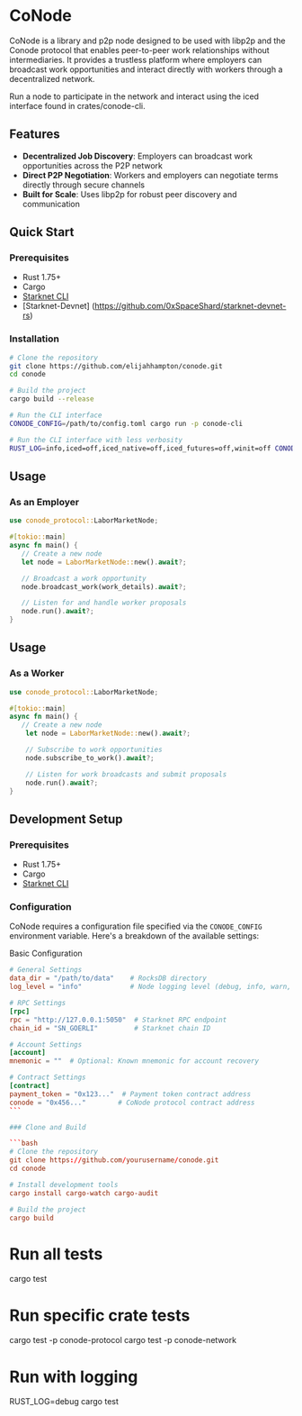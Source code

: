 # CoNode

CoNode is a library and p2p node designed to be used with libp2p and the Conode protocol that enables peer-to-peer work relationships without intermediaries. It provides a trustless platform where employers can broadcast work opportunities and interact directly with workers through a decentralized network.

Run a node to participate in the network and interact using the iced interface found in crates/conode-cli.

## Features

- **Decentralized Job Discovery**: Employers can broadcast work opportunities across the P2P network
- **Direct P2P Negotiation**: Workers and employers can negotiate terms directly through secure channels
- **Built for Scale**: Uses libp2p for robust peer discovery and communication

## Quick Start

### Prerequisites

- Rust 1.75+
- Cargo
- [Starknet CLI](https://docs.starknet.io/documentation/getting_started/)
- [Starknet-Devnet] (https://github.com/0xSpaceShard/starknet-devnet-rs)

### Installation

```bash
# Clone the repository
git clone https://github.com/elijahhampton/conode.git
cd conode

# Build the project
cargo build --release

# Run the CLI interface
CONODE_CONFIG=/path/to/config.toml cargo run -p conode-cli

# Run the CLI interface with less verbosity
RUST_LOG=info,iced=off,iced_native=off,iced_futures=off,winit=off CONODE_CONFIG=/path/to/config.toml cargo run -p conode-cli

```

## Usage

### As an Employer

```rust
use conode_protocol::LaborMarketNode;

#[tokio::main]
async fn main() {
   // Create a new node
   let node = LaborMarketNode::new().await?;

   // Broadcast a work opportunity
   node.broadcast_work(work_details).await?;

   // Listen for and handle worker proposals
   node.run().await?;
}
```

## Usage

### As a Worker

```rust
use conode_protocol::LaborMarketNode;

#[tokio::main]
async fn main() {
   // Create a new node
    let node = LaborMarketNode::new().await?;

    // Subscribe to work opportunities
    node.subscribe_to_work().await?;

    // Listen for work broadcasts and submit proposals
    node.run().await?;
}
```

## Development Setup

### Prerequisites

- Rust 1.75+
- Cargo
- [Starknet CLI](https://docs.starknet.io/documentation/getting_started/)

### Configuration

CoNode requires a configuration file specified via the `CONODE_CONFIG` environment variable. Here's a breakdown of the available settings:

Basic Configuration

````toml
# General Settings
data_dir = "/path/to/data"    # RocksDB directory
log_level = "info"            # Node logging level (debug, info, warn, error)

# RPC Settings
[rpc]
rpc = "http://127.0.0.1:5050"  # Starknet RPC endpoint
chain_id = "SN_GOERLI"         # Starknet chain ID

# Account Settings
[account]
mnemonic = ""  # Optional: Known mnemonic for account recovery

# Contract Settings
[contract]
payment_token = "0x123..."  # Payment token contract address
conode = "0x456..."        # CoNode protocol contract address
```

### Clone and Build

```bash
# Clone the repository
git clone https://github.com/yourusername/conode.git
cd conode

# Install development tools
cargo install cargo-watch cargo-audit

# Build the project
cargo build
````

# Run all tests

cargo test

# Run specific crate tests

cargo test -p conode-protocol
cargo test -p conode-network

# Run with logging

RUST_LOG=debug cargo test
